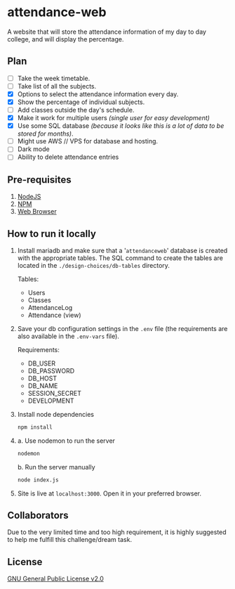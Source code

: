 # attendance-web

A website that will store the attendance information of my day to day college, and will display the percentage.

## Plan

- [ ] Take the week timetable.
- [ ] Take list of all the subjects.
- [x] Options to select the attendance information every day.
- [x] Show the percentage of individual subjects.
- [ ] Add classes outside the day's schedule.
- [x] Make it work for multiple users _(single user for easy development)_
- [x] Use some SQL database _(because it looks like this is a lot of data to be stored for months)_.
- [ ] Might use AWS // VPS for database and hosting.
- [ ] Dark mode
- [ ] Ability to delete attendance entries

## Pre-requisites

1. [NodeJS](https://nodejs.org/en)
2. [NPM](https://npmjs.com)
3. [Web Browser](https://www.mozilla.org/en-US/firefox/new/)

## How to run it locally

1. Install mariadb and make sure that a '`attendanceweb`' database is created with the appropriate tables. The SQL command to create the tables are located in the `./design-choices/db-tables` directory.

   Tables:

   - Users
   - Classes
   - AttendanceLog
   - Attendance (view)

2. Save your db configuration settings in the `.env` file (the requirements are also available in the `.env-vars` file).

   Requirements:

   - DB_USER
   - DB_PASSWORD
   - DB_HOST
   - DB_NAME
   - SESSION_SECRET
   - DEVELOPMENT

3. Install node dependencies

   ```bash
   npm install
   ```

4. a. Use nodemon to run the server

   ```bash
   nodemon
   ```

   b. Run the server manually

   ```bash
   node index.js
   ```

5. Site is live at `localhost:3000`. Open it in your preferred browser.

## Collaborators

Due to the very limited time and too high requirement, it is highly suggested to help me fulfill this challenge/dream task.

## License

[GNU General Public License v2.0](https://choosealicense.com/licenses/gpl-2.0/)
